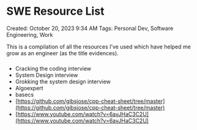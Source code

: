 # SWE Resource List

Created: October 20, 2023 9:34 AM
Tags: Personal Dev, Software Engineering, Work

This is a compilation of all the resources I’ve used which have helped me grow as an engineer (as the title evidences).

### 

- Cracking the coding interview
- System Design interview
- Grokking the system design interview
- Algoexpert
- basecs
- [https://github.com/gibsjose/cpp-cheat-sheet/tree/master](https://github.com/gibsjose/cpp-cheat-sheet/tree/master)
- [https://www.youtube.com/watch?v=6avJHaC3C2U](https://www.youtube.com/watch?v=6avJHaC3C2U)